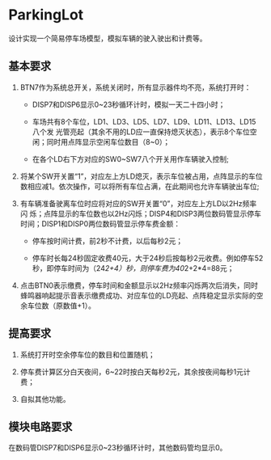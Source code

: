 # ParkingLot

设计实现一个简易停车场模型，模拟车辆的驶入驶出和计费等。

## 基本要求

1. BTN7作为系统总开关，系统关闭时，所有显示器件均不亮，系统打开时：

    - DISP7和DISP6显示0~23秒循环计时，模拟一天二十四小时；

    - 车场共有8个车位，LD1、LD3、LD5、LD7、LD9、LD11、LD13、LD15 八个发 光管亮起（其余不用的LD应一直保持熄灭状态），表示8个车位空闲；同时用点阵显示空闲车位数目（8~0）；

    - 在各个LD右下方对应的SW0~SW7八个开关用作车辆驶入控制;

2. 将某个SW开关置“1”，对应左上方LD熄灭，表示车位被占用，点阵显示的车位数相应减1。依次操作，可以将所有车位占满，在此期间也允许车辆驶出车位;

3. 有车辆准备驶离车位时应将对应的SW开关置“0”，对应左上方LD以2Hz频率闪 烁；点阵显示的车位数也以2Hz闪烁；DISP4和DISP3两位数码管显示停车时间；DISP1和DISP0两位数码管显示停车费金额：

    - 停车按时间计费，前2秒不计费，以后每秒2元；

    - 停车时长每24秒固定收费40元，大于24秒后按每秒2元收费。例如停车52秒，即停车时间为（24*2+4）秒，则停车费为40*2+2*4=88元；

4. 点击BTN0表示缴费，停车时间和金额显示以2Hz频率闪烁两次后消失，同时蜂鸣器响起提示音表示缴费成功、对应车位的LD亮起、点阵稳定显示实际的空余车位数（原数值+1）。

## 提高要求

1. 系统打开时空余停车位的数目和位置随机；

2. 停车费计算区分白天夜间，6~22时按白天每秒2元，其余按夜间每秒1元计费；

3. 自拟其他功能。

## 模块电路要求

在数码管DISP7和DISP6显示0~23秒循环计时，其他数码管均显示0。
